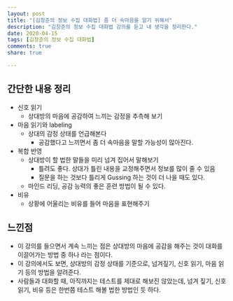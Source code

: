 ```yaml
---
layout: post
title: "[김창준의 정보 수집 대화법] 좀 더 속마음을 알기 위해서"
description: "김창준의 정보 수집 대화법 강의를 듣고 내 생각을 정리한다."
date: 2020-04-15
tags: [김창준의 정보 수집 대화법]
comments: true
share: true

---
```


## 간단한 내용 정리

* 신호 읽기
  * 상대방의 마음에 공감하여 느끼는 감정을 추측해 보기
* 마음 읽기와 labeling
  * 상대의 감정 상태를 언급해본다
    * 공감했다고 느끼면서 좀 더 속마음을 말할 가능성이 많아진다.
* 복합 반영
  * 상대방이 할 법한 말들을 미리 넘겨 집어서 말해보기
    * 틀려도 좋다. 상대가 틀린 내용을 교정해주면서 정보를 많이 줄 수 있음
    * 질문을 하는 것보다 틀리게 Gussing 하는 것이 더 나을 때도 있다.
  * 마인드 리딩, 공감 능력의 좋은 훈련 방법이 될 수 있다.
* 비유
  * 상황에 어울리는 비유를 들어 마음을 표현해주기

## 느낀점

* 이 강의를 들으면서 계속 느끼는 점은 상대방의 마음에 공감을 해주는 것이 대화를 이끌어가는 방법 중 하나 라는 점이다.
* 이 강의에서도 보면, 상대방의 감정 상태를 기준으로, 넘겨짚기, 신호 읽기, 마음 읽기 등의 방법을 알려준다.
* 사람들과 대화할 때, 아직까지는 테스트를 제대로 해보진 않았는데, 넘겨 짚기, 신호 읽기, 비유 등은 한번쯤 테스트 해볼 법한 방법인 듯 하다.
